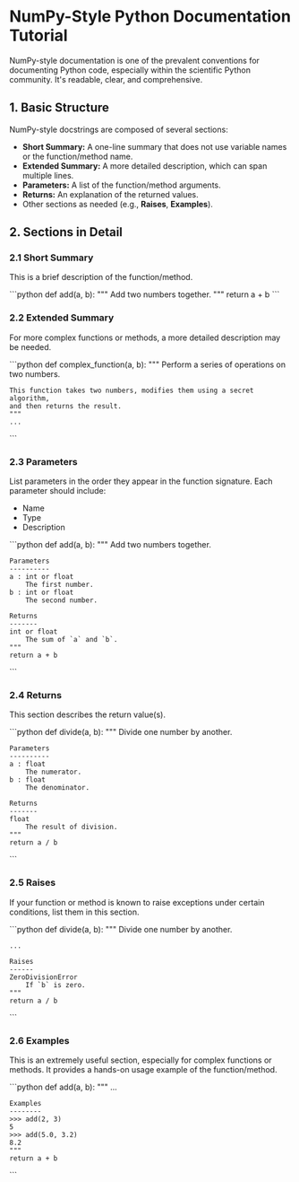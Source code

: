 # NumPy-Style Python Documentation Tutorial

NumPy-style documentation is one of the prevalent conventions for documenting Python code, especially within the scientific Python community. It's readable, clear, and comprehensive.

## 1. Basic Structure

NumPy-style docstrings are composed of several sections:

- **Short Summary:** A one-line summary that does not use variable names or the function/method name.
- **Extended Summary:** A more detailed description, which can span multiple lines.
- **Parameters:** A list of the function/method arguments.
- **Returns:** An explanation of the returned values.
- Other sections as needed (e.g., **Raises**, **Examples**).

## 2. Sections in Detail

### 2.1 Short Summary

This is a brief description of the function/method. 

\```python
def add(a, b):
    """
    Add two numbers together.
    """
    return a + b
\```

### 2.2 Extended Summary

For more complex functions or methods, a more detailed description may be needed.

\```python
def complex_function(a, b):
    """
    Perform a series of operations on two numbers.
    
    This function takes two numbers, modifies them using a secret algorithm,
    and then returns the result.
    """
    ...
\```

### 2.3 Parameters

List parameters in the order they appear in the function signature. Each parameter should include:

- Name
- Type
- Description

\```python
def add(a, b):
    """
    Add two numbers together.
    
    Parameters
    ----------
    a : int or float
        The first number.
    b : int or float
        The second number.
    
    Returns
    -------
    int or float
        The sum of `a` and `b`.
    """
    return a + b
\```

### 2.4 Returns

This section describes the return value(s).

\```python
def divide(a, b):
    """
    Divide one number by another.
    
    Parameters
    ----------
    a : float
        The numerator.
    b : float
        The denominator.
        
    Returns
    -------
    float
        The result of division.
    """
    return a / b
\```

### 2.5 Raises

If your function or method is known to raise exceptions under certain conditions, list them in this section.

\```python
def divide(a, b):
    """
    Divide one number by another.
    
    ...
        
    Raises
    ------
    ZeroDivisionError
        If `b` is zero.
    """
    return a / b
\```

### 2.6 Examples

This is an extremely useful section, especially for complex functions or methods. It provides a hands-on usage example of the function/method.

\```python
def add(a, b):
    """
    ...
    
    Examples
    --------
    >>> add(2, 3)
    5
    >>> add(5.0, 3.2)
    8.2
    """
    return a + b
\```
